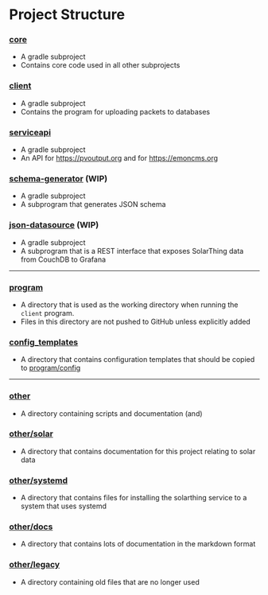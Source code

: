 # Project Structure

### [core](../../../core)
* A gradle subproject
* Contains core code used in all other subprojects
### [client](../../../client)
* A gradle subproject
* Contains the program for uploading packets to databases
### [serviceapi](../../../serviceapi)
* A gradle subproject
* An API for https://pvoutput.org and for https://emoncms.org
### [schema-generator](../../../schema-generator) (WIP)
* A gradle subproject
* A subprogram that generates JSON schema
### [json-datasource](../../../json-datasource) (WIP)
* A gradle subproject
* A subprogram that is a REST interface that exposes SolarThing data from CouchDB to Grafana

---

### [program](../../../program)
* A directory that is used as the working directory when running the `client` program.
* Files in this directory are not pushed to GitHub unless explicitly added
### [config_templates](../../../config_templates)
* A directory that contains configuration templates that should be copied to [program/config](../../../program/config)

---

### [other](../..)
* A directory containing scripts and documentation (and)
### [other/solar](../../solar)
* A directory that contains documentation for this project relating to solar data
### [other/systemd](../../systemd)
* A directory that contains files for installing the solarthing service to a system that uses systemd
### [other/docs](..)
* A directory that contains lots of documentation in the markdown format
### [other/legacy](../../legacy)
* A directory containing old files that are no longer used
